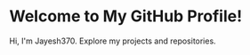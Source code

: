 <meta name="google-site-verification" content="MRYLxonSTMDhFNQAM20thtnq6qjcNmgc95NDhrpB3d0" />

# Welcome to My GitHub Profile!
Hi, I'm Jayesh370. Explore my projects and repositories.
